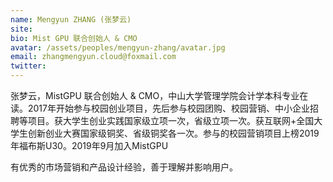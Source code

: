 ```yaml
---
name: Mengyun ZHANG (张梦云)
site: 
bio: Mist GPU 联合创始人 & CMO
avatar: /assets/peoples/mengyun-zhang/avatar.jpg
email: zhangmengyun.cloud@foxmail.com
twitter: 
---
```


张梦云，MistGPU 联合创始人 & CMO，中山大学管理学院会计学本科专业在读。2017年开始参与校园创业项目，先后参与校园团购、校园营销、中小企业招聘等项目。获大学生创业实践国家级立项一次，省级立项一次。获互联网+全国大学生创新创业大赛国家级铜奖、省级铜奖各一次。参与的校园营销项目上榜2019年福布斯U30。2019年9月加入MistGPU

有优秀的市场营销和产品设计经验，善于理解并影响用户。
